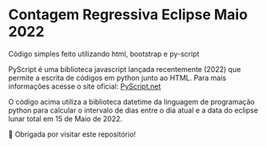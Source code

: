 # Contagem Regressiva Eclipse Maio 2022
Código simples feito utilizando html, bootstrap e py-script

PyScript é uma biblioteca javascript lançada recentemente (2022) que permite a escrita de códigos em python junto ao HTML. Para mais informações acesse o site oficial: <a href="https://pyscript.net/" target="_blank">PyScript.net</a>

O código acima utiliza a biblioteca datetime da linguagem de programação python para calcular o intervalo de dias entre o dia atual e a data do eclipse lunar total em 15 de Maio de 2022.

🚀 Obrigada por visitar este repositório!
